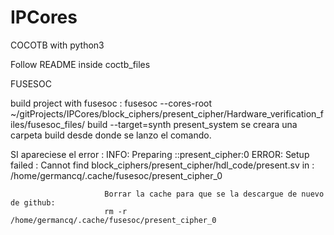 # IPCores

COCOTB with python3

Follow README inside coctb_files

FUSESOC

build project with fusesoc : fusesoc --cores-root ~/gitProjects/IPCores/block_ciphers/present_cipher/Hardware_verification_files/fusesoc_files/ build --target=synth present_system
se creara una carpeta build desde donde se lanzo el comando.

SI apareciese el error : INFO: Preparing ::present_cipher:0
                         ERROR: Setup failed : Cannot find block_ciphers/present_cipher/hdl_code/present.sv in :
	                     /home/germancq/.cache/fusesoc/present_cipher_0

                         Borrar la cache para que se la descargue de nuevo de github:
                         rm -r /home/germancq/.cache/fusesoc/present_cipher_0